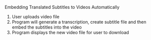 Embedding Translated Subtitles to Videos Automatically

1. User uploads video file
2. Program will generate a transcription, create subtitle file and then embed the subtitles into the video
3. Program displays the new video file for user to download
